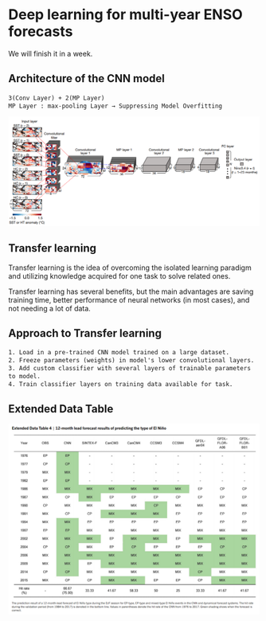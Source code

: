 # Deep learning for multi-year ENSO forecasts
We will finish it in a week.

##

## Architecture of the CNN model
```
3(Conv Layer) + 2(MP Layer)  
MP Layer : max-pooling Layer → Suppressing Model Overfitting  
```
![CNN](https://github.com/ojkk371/Deep-learning-for-ENSO-forecasts/blob/master/Image/CNN_forecasts.PNG?raw=true)

##

## Transfer learning
Transfer learning is the idea of overcoming the isolated learning paradigm and utilizing knowledge acquired for one task to solve related ones.  

Transfer learning has several benefits, but the main advantages are saving training time, better performance of neural networks (in most cases), and not needing a lot of data.  

##

## Approach to Transfer learning
```
1. Load in a pre-trained CNN model trained on a large dataset.  
2. Freeze parameters (weights) in model's lower convolutional layers.  
3. Add custom classifier with several layers of trainable parameters to model.  
4. Train classifier layers on training data available for task.  
```

##

## Extended Data Table
![table4](https://github.com/ojkk371/Deep-learning-for-ENSO-forecasts/blob/master/Image/data_table_04.PNG?raw=true)  
  
